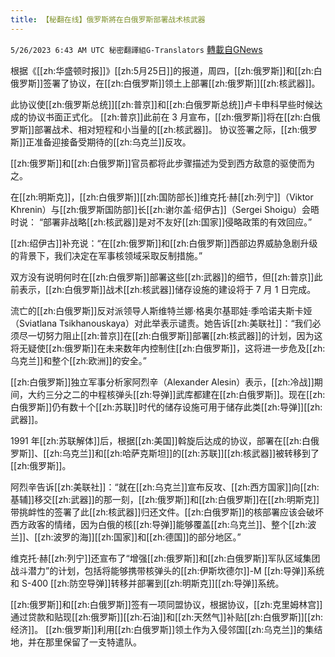 ```yaml
---
title: 【秘翻在线】俄罗斯將在白俄罗斯部署战术核武器
---
```

`5/26/2023 6:43 AM UTC 秘密翻譯組G-Translators` [轉載自GNews](https://gnews.org/articles/1332569)

根据《[[zh:华盛顿时报]]》[[zh:5月25日]]的报道，周四，[[zh:俄罗斯]]和[[zh:白俄罗斯]]签署了协议，在[[zh:白俄罗斯]]领土上部署[[zh:俄罗斯]][[zh:核武器]]。

此协议使[[zh:俄罗斯总统]][[zh:普京]]和[[zh:白俄罗斯总统]]卢卡申科早些时候达成的协议书面正式化。 [[zh:普京]]此前在 3 月宣布，[[zh:俄罗斯]]将在[[zh:白俄罗斯]]部署战术、相对短程和小当量的[[zh:核武器]]。 协议签署之际，[[zh:俄罗斯]]正准备迎接备受期待的[[zh:乌克兰]]反攻。

[[zh:俄罗斯]]和[[zh:白俄罗斯]]官员都将此步骤描述为受到西方敌意的驱使而为之。

在[[zh:明斯克]]，[[zh:白俄罗斯]][[zh:国防部长]]维克托·赫[[zh:列宁]]（Viktor Khrenin）与[[zh:俄罗斯国防部]]长[[zh:谢尔盖·绍伊古]]（Sergei Shoigu）会晤时说： “部署非战略[[zh:核武器]]是对不友好[[zh:国家]]侵略政策的有效回应。”

[[zh:绍伊古]]补充说：“在[[zh:俄罗斯]]和[[zh:白俄罗斯]]西部边界威胁急剧升级的背景下，我们决定在军事核领域采取反制措施。”

双方没有说明何时在[[zh:白俄罗斯]]部署这些[[zh:武器]]的细节，但[[zh:普京]]此前表示，[[zh:白俄罗斯]]战术[[zh:核武器]]储存设施的建设将于 7 月 1 日完成。

流亡的[[zh:白俄罗斯]]反对派领导人斯维特兰娜·格奥尔基耶娃·季哈诺夫斯卡娅（Sviatlana Tsikhanouskaya）对此举表示谴责。她告诉[[zh:美联社]]：“我们必须尽一切努力阻止[[zh:普京]]在[[zh:白俄罗斯]]部署[[zh:核武器]]的计划，因为这将无疑使[[zh:俄罗斯]]在未来数年内控制住[[zh:白俄罗斯]]，这将进一步危及[[zh:乌克兰]]和整个[[zh:欧洲]]的安全。”

[[zh:白俄罗斯]]独立军事分析家阿烈辛（Alexander Alesin）表示，[[zh:冷战]]期间，大约三分之二的中程核弹头[[zh:导弹]]武库都建在[[zh:白俄罗斯]]。现在[[zh:白俄罗斯]]仍有数十个[[zh:苏联]]时代的储存设施可用于储存此类[[zh:导弹]][[zh:武器]]。

 1991 年[[zh:苏联解体]]后，根据[[zh:美国]]斡旋后达成的协议，部署在[[zh:白俄罗斯]]、[[zh:乌克兰]]和[[zh:哈萨克斯坦]]的[[zh:苏联]][[zh:核武器]]被转移到了[[zh:俄罗斯]]。

阿烈辛告诉[[zh:美联社]]：“就在[[zh:乌克兰]]宣布反攻、[[zh:西方国家]]向[[zh:基辅]]移交[[zh:武器]]的那一刻，[[zh:俄罗斯]]和[[zh:白俄罗斯]]在[[zh:明斯克]]带挑衅性的签署了此[[zh:核武器]]归还文件。[[zh:白俄罗斯]]的核部署应该会破坏西方政客的情绪，因为白俄的核[[zh:导弹]]能够覆盖[[zh:乌克兰]]、整个[[zh:波兰]]、[[zh:波罗的海]][[zh:国家]]和[[zh:德国]]的部分地区。”

维克托·赫[[zh:列宁]]还宣布了“增强[[zh:俄罗斯]]和[[zh:白俄罗斯]]军队区域集团战斗潜力”的计划，包括将能够携带核弹头的[[zh:伊斯坎德尔]]\-M [[zh:导弹]]系统和 S-400 [[zh:防空导弹]]转移并部署到[[zh:明斯克]][[zh:导弹]]系统。

[[zh:俄罗斯]]和[[zh:白俄罗斯]]签有一项同盟协议，根据协议，[[zh:克里姆林宫]]通过贷款和贴现[[zh:俄罗斯]][[zh:石油]]和[[zh:天然气]]补贴[[zh:白俄罗斯]][[zh:经济]]。 [[zh:俄罗斯]]利用[[zh:白俄罗斯]]领土作为入侵邻国[[zh:乌克兰]]的集结地，并在那里保留了一支特遣队。
